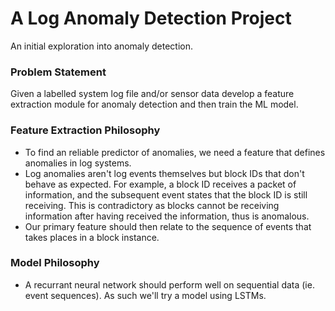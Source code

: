 # A Log Anomaly Detection Project
 An initial exploration into anomaly detection.


### Problem Statement
Given a labelled system log file and/or sensor data develop a feature extraction module for anomaly detection and then train the ML model.

### Feature Extraction Philosophy
- To find an reliable predictor of anomalies, we need a feature that defines anomalies in log systems.
- Log anomalies aren't log events themselves but block IDs that don't behave as expected. For example, a block ID receives a packet of information, and the subsequent event states that the block ID is still receiving. This is contradictory as blocks cannot be receiving information after having received the information, thus is anomalous.
- Our primary feature should then relate to the sequence of events that takes places in a block instance.

### Model Philosophy
- A recurrant neural network should perform well on sequential data (ie. event sequences). As such we'll try a model using LSTMs.
